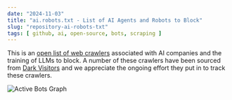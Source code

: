```yaml
---
date: "2024-11-03"
title: "ai.robots.txt - List of AI Agents and Robots to Block"
slug: "repository-ai-robots-txt"
tags: [ github, ai, open-source, bots, scraping ]
---
```




This is an [open list of web crawlers][1] associated with AI companies and the training of LLMs to block. A number of these crawlers have been sourced from [Dark Visitors][2] and we appreciate the ongoing effort they put in to track these crawlers.

![Active Bots Graph][3]


   [1]: https://github.com/ai-robots-txt/ai.robots.txt
   [2]: https://darkvisitors.com/
   [3]: /saves/2024/11/images/ai-bots.png

